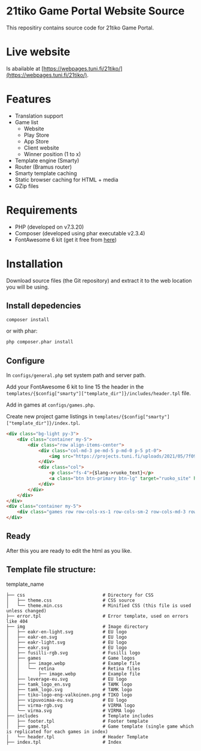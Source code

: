 # 21tiko Game Portal Website Source

This repositiry contains source code for 21tiko Game Portal.

# Live website

Is abailable at [https://webpages.tuni.fi/21tiko/](https://webpages.tuni.fi/21tiko/).

# Features

-   Translation support
-   Game list
    -   Website
    -   Play Store
    -   App Store
    -   Client website
    -   Winner position (1 to x)
-   Template engine (Smarty)
-   Router (Bramus router)
-   Smarty template caching
-   Static browser caching for HTML + media
-   GZip files

# Requirements

-   PHP (developed on v7.3.20)
-   Composer (developed using phar executable v2.3.4)
-   FontAwesome 6 kit (get it free from [here](https://fontawesome.com/))

# Installation

Download source files (the Git repository) and extract it to the web location you will be using.

## Install depedencies

```bash
composer install
```

or with phar:

```bash
php composer.phar install
```

## Configure

In `configs/general.php` set system path and server path.

Add your FontAwesome 6 kit to line 15 the header in the `templates/{$config["smarty"]["template_dir"]}/includes/header.tpl` file.

Add in games at `configs/games.php`.

Create new project game listings in `templates/{$config["smarty"]["template_dir"]}/index.tpl`.

```html
<div class="bg-light py-3">
    <div class="container my-5">
        <div class="row align-items-center">
            <div class="col-md-3 pe-md-5 p-md-0 p-5 pt-0">
                <img src="https://projects.tuni.fi/uploads/2021/05/7f09fa63-ruoko_logo-1600x847.png" alt="RUOKO" class="w-100" loading="lazy" />
            </div>
            <div class="col">
                <p class="fs-4">{$lang->ruoko_text}</p>
                <a class="btn btn-primary btn-lg" target="ruoko_site" href="{$lang->ruoko_link}"> <i class="fa-solid fa-fw fa-arrow-up-right-from-square pe-1"></i> {$lang->read_more} </a>
            </div>
        </div>
    </div>
</div>
<div class="container my-5">
    <div class="games row row-cols-xs-1 row-cols-sm-2 row-cols-md-3 row-cols-xl-5 py-4">{foreach from=$games item=item} {if $item->project == "ruoko"} {include 'includes/game.tpl' item=$item} {/if} {/foreach}</div>
</div>
```

## Ready

After this you are ready to edit the html as you like.

## Template file structure:

template_name

```
├── css                             # Directory for CSS
│   ├── theme.css                   # CSS source
│   └── theme.min.css               # Minified CSS (this file is used unless changed)
├── error.tpl                       # Error template, used on errors like 404
├── img                             # Image directory
│   ├── eakr-en-light.svg           # EU logo
│   ├── eakr-en.svg                 # EU logo
│   ├── eakr-light.svg              # EU logo
│   ├── eakr.svg                    # EU logo
│   ├── fusilli-rgb.svg             # Fusilli logo
│   ├── games                       # Game logos
│   │   ├── image.webp              # Example file
│   │   └── retina                  # Retina files
│   │       ├── image.webp          # Example file
│   ├── leverage-eu.svg             # EU logo
│   ├── tamk_logo_en.svg            # TAMK logo
│   ├── tamk_logo.svg               # TAMK logo
│   ├── tiko-logo-eng-valkoinen.png # TIKO logo
│   ├── vipuvoimaa-eu.svg           # EU logo
│   ├── virma-rgb.svg               # VIRMA logo
│   └── virma.svg                   # VIRMA logo
├── includes                        # Template includes
│   ├── footer.tpl                  # Footer template
│   ├── game.tpl                    # Game template (single game which is replicated for each games in index)
│   └── header.tpl                  # Header Template
├── index.tpl                       # Index
```
